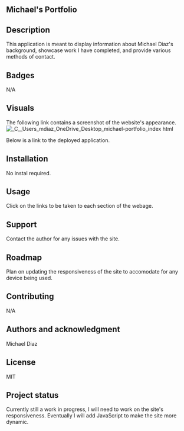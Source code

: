 ## Michael's Portfolio


## Description
This application is meant to display information about Michael Diaz's background, showcase work I have completed, and provide various methods of contact. 

## Badges
N/A

## Visuals
The following link contains a screenshot of the website's appearance. 
![_C__Users_mdiaz_OneDrive_Desktop_michael-portfolio_index html](https://github.com/Git-Mic/michael-portfolio/assets/58701184/752c161b-7fc0-47f3-b93a-12c2cc3f6b59)

Below is a link to the deployed application. 


## Installation
No instal required. 

## Usage
Click on the links to be taken to each section of the webage. 

## Support
Contact the author for any issues with the site. 

## Roadmap
Plan on updating the responsiveness of the site to accomodate for any device being used. 

## Contributing
N/A

## Authors and acknowledgment
Michael Diaz

## License
MIT

## Project status
Currently still a work in progress, I will need to work on the site's responsiveness. Eventually I will add JavaScript to make the site more dynamic. 